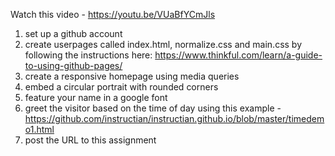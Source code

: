 Watch this video - https://youtu.be/VUaBfYCmJls

1. set up a github account
2. create userpages called index.html, normalize.css and main.css by following the instructions here: https://www.thinkful.com/learn/a-guide-to-using-github-pages/
3. create a responsive homepage using media queries
4. embed a circular portrait with rounded corners
5. feature your name in a google font
6. greet the visitor based on the time of day using this example - https://github.com/instructian/instructian.github.io/blob/master/timedemo1.html
7. post the URL to this assignment
